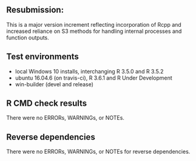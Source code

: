 ## Resubmission:
This is a major version increment reflecting incorporation of
  Rcpp and increased reliance on S3 methods for handling
  internal processes and function outputs.

## Test environments
* local Windows 10 installs, interchanging R 3.5.0 and R 3.5.2
* ubuntu 16.04.6 (on travis-ci), R 3.6.1 and R Under Development
* win-builder (devel and release)

## R CMD check results
There were no ERRORs, WARNINGs, or NOTEs.

## Reverse dependencies
There were no ERRORs, WARNINGs, or NOTEs for reverse dependencies.
